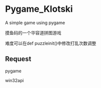 # Pygame_Klotski
A simple game using pygame

摸鱼码的一个华容道拼图游戏

难度可以在def puzzleinit()中修改打乱次数调整

## Request
pygame

win32api
